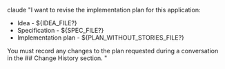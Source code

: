 claude "I want to revise the implementation plan for this application:

* Idea - ${IDEA_FILE?} 
* Specification - ${SPEC_FILE?} 
* Implementation plan - ${PLAN_WITHOUT_STORIES_FILE?}

You must record any changes to the plan requested during a conversation in the ## Change History section.
"

